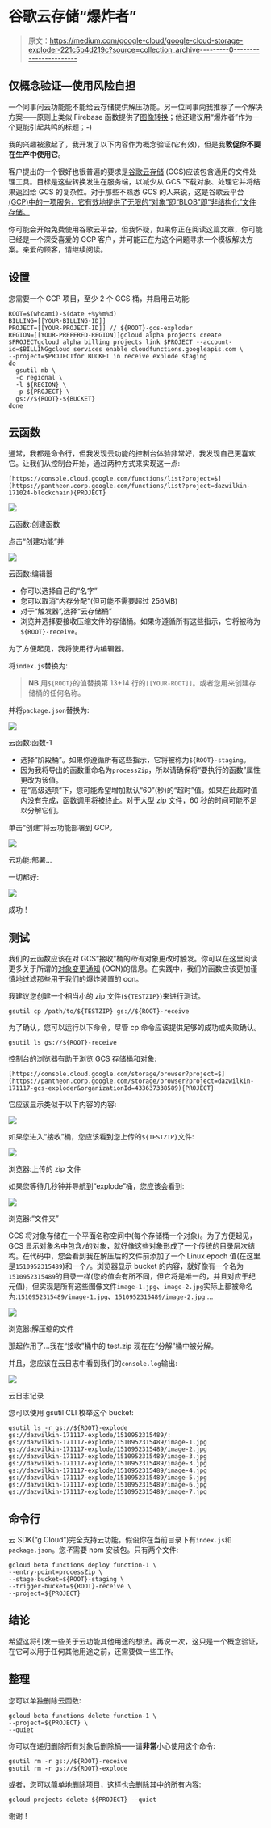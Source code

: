# 谷歌云存储“爆炸者”

> 原文：<https://medium.com/google-cloud/google-cloud-storage-exploder-221c5b4d219c?source=collection_archive---------0----------------------->

## 仅概念验证—使用风险自担

一个同事问云功能能不能给云存储提供解压功能。另一位同事向我推荐了一个解决方案——原则上类似 Firebase 函数提供了[图像转换](https://firebase.google.com/docs/storage/extend-with-functions#example_image_transformation)；他还建议用“爆炸者”作为一个更能引起共鸣的标题；-)

我的兴趣被激起了，我开发了以下内容作为概念验证(它有效)，但是我**敦促你不要在生产中使用它**。

客户提出的一个很好也很普遍的要求是[谷歌云存储](https://cloud.google.com/storage/) (GCS)应该包含通用的文件处理工具。目标是这些转换发生在服务端，以减少从 GCS 下载对象、处理它并将结果返回给 GCS 的复杂性。对于那些不熟悉 GCS 的人来说，这是谷歌云平台[(GCP)中的一项服务，它有效地提供了无限的“对象”即“BLOB”即“非结构化”文件存储。](https://cloud.google.com/)

你可能会开始免费使用谷歌云平台，但我怀疑，如果你正在阅读这篇文章，你可能已经是一个深受喜爱的 GCP 客户，并可能正在为这个问题寻求一个模板解决方案。亲爱的顾客，请继续阅读。

## 设置

您需要一个 GCP 项目，至少 2 个 GCS 桶，并启用云功能:

```
ROOT=$(whoami)-$(date +%y%m%d)
BILLING=[[YOUR-BILLING-ID]]
PROJECT=[[YOUR-PROJECT-ID]] // ${ROOT}-gcs-exploder
REGION=[[YOUR-PREFERED-REGION]]gcloud alpha projects create $PROJECTgcloud alpha billing projects link $PROJECT --account-id=$BILLINGgcloud services enable cloudfunctions.googleapis.com \
--project=$PROJECTfor BUCKET in receive explode staging
do
  gsutil mb \
  -c regional \
  -l ${REGION} \
  -p ${PROJECT} \
  gs://${ROOT}-${BUCKET}
done
```

## 云函数

通常，我都是命令行，但我发现云功能的控制台体验非常好，我发现自己更喜欢它。让我们从控制台开始，通过两种方式来实现这一点:

```
[https://console.cloud.google.com/functions/list?project=$](https://pantheon.corp.google.com/functions/list?project=dazwilkin-171024-blockchain){PROJECT}
```

![](img/549312360ceb76264e198d7c03d50029.png)

云函数:创建函数

点击“创建功能”并

![](img/67a0b9464f69a65218e8e47971c3e1d9.png)

云函数:编辑器

*   你可以选择自己的“名字”
*   您可以取消“内存分配”(但可能不需要超过 256MB)
*   对于“触发器”,选择“云存储桶”
*   浏览并选择要接收压缩文件的存储桶。如果你遵循所有这些指示，它将被称为`${ROOT}-receive`。

为了方便起见，我将使用行内编辑器。

将`index.js`替换为:

> **NB** 用`${ROOT}`的值替换第 13+14 行的`[[YOUR-ROOT]]`。或者您用来创建存储桶的任何名称。

并将`package.json`替换为:

![](img/5fecd556da3d435a861fd708677a6c6b.png)

云函数:函数-1

*   选择“阶段桶”。如果你遵循所有这些指示，它将被称为`${ROOT}-staging`。
*   因为我将导出的函数重命名为`processZip`，所以请确保将“要执行的函数”属性更改为该值。
*   在“高级选项”下，您可能希望增加默认“60”(秒)的“超时”值。如果在此超时值内没有完成，函数调用将被终止。对于大型 zip 文件，60 秒的时间可能不足以分解它们。

单击“创建”将云功能部署到 GCP。

![](img/13880338a221b63fccd485a68b624792.png)

云功能:部署…

一切都好:

![](img/0be7affaed7e6afa2de2b8efd144c6ff.png)

成功！

## 测试

我们的云函数应该在对 GCS“接收”桶的*所有*对象更改时触发。你可以在这里阅读更多关于所谓的[对象变更通知](https://cloud.google.com/storage/docs/object-change-notification) (OCN)的信息。在实践中，我们的函数应该更加谨慎地过滤那些用于我们的爆炸装置的 ocn。

我建议您创建一个相当小的 zip 文件(`${TESTZIP}`)来进行测试。

```
gsutil cp /path/to/${TESTZIP} gs://${ROOT}-receive
```

为了确认，您可以运行以下命令，尽管 cp 命令应该提供足够的成功或失败确认。

```
gsutil ls gs://${ROOT}-receive
```

控制台的浏览器有助于浏览 GCS 存储桶和对象:

```
[https://console.cloud.google.com/storage/browser?project=$](https://pantheon.corp.google.com/storage/browser?project=dazwilkin-171117-gcs-exploder&organizationId=433637338589){PROJECT}
```

它应该显示类似于以下内容的内容:

![](img/561c1ca2b184377ddf4ae2e3a3d5054e.png)

如果您进入“接收”桶，您应该看到您上传的`${TESTZIP}`文件:

![](img/1395c195568e699563000a260978fb21.png)

浏览器:上传的 zip 文件

如果您等待几秒钟并导航到“explode”桶，您应该会看到:

![](img/c40036a0f3b6a720f165dabaab529f49.png)

浏览器:“文件夹”

GCS 将对象存储在一个平面名称空间中(每个存储桶一个对象)。为了方便起见，GCS 显示对象名中包含`/`的对象，就好像这些对象形成了一个传统的目录层次结构。在代码中，您会看到我在解压后的文件前添加了一个 Linux epoch 值(在这里是`1510952315489`)和一个`/`。浏览器显示 bucket 的内容，就好像有一个名为`1510952315489`的目录一样(您的值会有所不同，但它将是唯一的，并且对应于纪元值)，但实现是所有这些图像文件`image-1.jpg`、`image-2.jpg`实际上都被命名为:`1510952315489/image-1.jpg`、`1510952315489/image-2.jpg` …

![](img/ed1b96f358cbf94a06cee90eb9520023.png)

浏览器:解压缩的文件

那起作用了…我在“接收”桶中的 test.zip 现在在“分解”桶中被分解。

并且，您应该在云日志中看到我们的`console.log`输出:

![](img/0ec5b85f4534477b99e44a7ad71d86ad.png)

云日志记录

您可以使用 gsutil CLI 枚举这个 bucket:

```
gsutil ls -r gs://${ROOT}-explode
gs://dazwilkin-171117-explode/1510952315489/:
gs://dazwilkin-171117-explode/1510952315489/image-1.jpg
gs://dazwilkin-171117-explode/1510952315489/image-2.jpg
gs://dazwilkin-171117-explode/1510952315489/image-3.jpg
gs://dazwilkin-171117-explode/1510952315489/image-3.jpg
gs://dazwilkin-171117-explode/1510952315489/image-4.jpg
gs://dazwilkin-171117-explode/1510952315489/image-5.jpg
gs://dazwilkin-171117-explode/1510952315489/image-6.jpg
gs://dazwilkin-171117-explode/1510952315489/image-7.jpg
```

## 命令行

云 SDK(“g Cloud”)完全支持云功能。假设你在当前目录下有`index.js`和`package.json`。您*不*需要 npm 安装包。只有两个文件:

```
gcloud beta functions deploy function-1 \
--entry-point=processZip \
--stage-bucket=${ROOT}-staging \
--trigger-bucket=${ROOT}-receive \
--project=${PROJECT}
```

## 结论

希望这将引发一些关于云功能其他用途的想法。再说一次，这只是一个概念验证，在它可以用于任何其他用途之前，还需要做一些工作。

## 整理

您可以单独删除云函数:

```
gcloud beta functions delete function-1 \
--project=${PROJECT} \
--quiet
```

你可以在递归删除所有对象后删除桶——请**非常**小心使用这个命令:

```
gsutil rm -r gs://${ROOT}-receive
gsutil rm -r gs://${ROOT}-explode
```

或者，您可以简单地删除项目，这样也会删除其中的所有内容:

```
gcloud projects delete ${PROJECT} --quiet
```

谢谢！